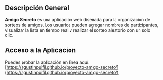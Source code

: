## Descripción General

**Amigo Secreto** es una aplicación web diseñada para la organización de sorteos de amigos. Los usuarios pueden agregar nombres de participantes, visualizar la lista en tiempo real y realizar el sorteo aleatorio con un solo clic.

## Acceso a la Aplicación

Puedes probar la aplicación en línea aquí:  
[https://agustinpuifil.github.io/proyecto-amigo-secreto/](https://agustinpuifil.github.io/proyecto-amigo-secreto/)
